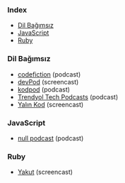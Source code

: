 ### Index

* [Dil Bağımsız](#dil-bağımsız)
* [JavaScript](#javascript)
* [Ruby](#ruby)


### Dil Bağımsız

* [codefiction](https://codefiction.tech) (podcast)
* [devPod](https://devpod.org) (screencast)
* [kodpod](https://kodpod.live) (podcast)
* [Trendyol Tech Podcasts](https://trendyol.simplecast.com) (podcast)
* [Yalın Kod](https://www.youtube.com/@YalinKod) (screencast)


### JavaScript

* [null podcast](https://soundcloud.com/nullpodcast) (podcast)


### Ruby

* [Yakut](https://www.youtube.com/playlist?list=PLEWqXxI7lAZIHZ4s3fcuy1UmF_YiQkZpi) (screencast)
